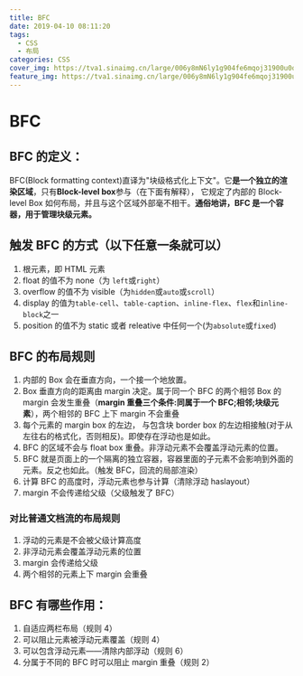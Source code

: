 ```yaml
---
title: BFC
date: 2019-04-10 08:11:20
tags:
  - CSS
  - 布局
categories: CSS
cover_img: https://tva1.sinaimg.cn/large/006y8mN6ly1g904fe6mqoj31900u0qvp.jpg
feature_img: https://tva1.sinaimg.cn/large/006y8mN6ly1g904fe6mqoj31900u0qvp.jpg
---
```


# BFC

## BFC 的定义：

BFC(Block formatting context)直译为"块级格式化上下文"。它**是一个独立的渲染区域**，只有**Block-level box**参与（在下面有解释）， 它规定了内部的 Block-level Box 如何布局，并且与这个区域外部毫不相干。**通俗地讲，BFC 是一个容器，用于管理块级元素。**

 <!-- more -->

## 触发 BFC 的方式（以下任意一条就可以）

1. 根元素，即 HTML 元素
2. float 的值不为 none（为 `left`或`right`）
3. overflow 的值不为 visible（为`hidden`或`auto`或`scroll`）
4. display 的值为`table-cell`、`table-caption`、`inline-flex`、`flex`和`inline-block`之一
5. position 的值不为 static 或者 releative 中任何一个(为`absolute`或`fixed`)

## BFC 的布局规则

1. 内部的 Box 会在垂直方向，一个接一个地放置。
2. Box 垂直方向的距离由 margin 决定。属于同一个 BFC 的两个相邻 Box 的 margin 会发生重叠（**margin 重叠三个条件:同属于一个 BFC;相邻;块级元素**），两个相邻的 BFC 上下 margin 不会重叠
3. 每个元素的 margin box 的左边， 与包含块 border box 的左边相接触(对于从左往右的格式化，否则相反)。即使存在浮动也是如此。
4. BFC 的区域不会与 float box 重叠。非浮动元素不会覆盖浮动元素的位置。
5. BFC 就是页面上的一个隔离的独立容器，容器里面的子元素不会影响到外面的元素。反之也如此。（触发 BFC，回流的局部渲染）
6. 计算 BFC 的高度时，浮动元素也参与计算（清除浮动 haslayout）
7. margin 不会传递给父级（父级触发了 BFC）

### 对比普通文档流的布局规则

1. 浮动的元素是不会被父级计算高度
2. 非浮动元素会覆盖浮动元素的位置
3. margin 会传递给父级
4. 两个相邻的元素上下 margin 会重叠

## BFC 有哪些作用：

1. 自适应两栏布局（规则 4）
2. 可以阻止元素被浮动元素覆盖（规则 4）
3. 可以包含浮动元素——清除内部浮动（规则 6）
4. 分属于不同的 BFC 时可以阻止 margin 重叠（规则 2）

